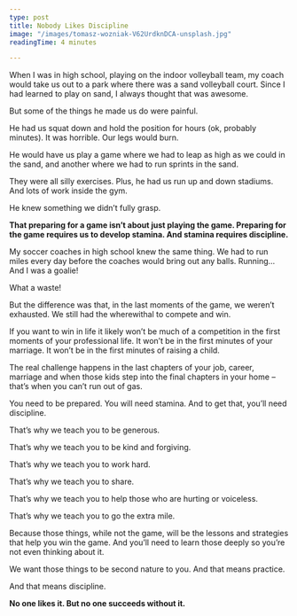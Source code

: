 ```yaml
---
type: post
title: Nobody Likes Discipline
image: "/images/tomasz-wozniak-V62UrdknDCA-unsplash.jpg"
readingTime: 4 minutes

---
```

When I was in high school, playing on the indoor volleyball team, my coach would take us out to a park where there was a sand volleyball court. Since I had learned to play on sand, I always thought that was awesome.

But some of the things he made us do were painful.

He had us squat down and hold the position for hours (ok, probably minutes). It was horrible. Our legs would burn.

He would have us play a game where we had to leap as high as we could in the sand, and another where we had to run sprints in the sand.

They were all silly exercises. Plus, he had us run up and down stadiums. And lots of work inside the gym.

He knew something we didn’t fully grasp.

**That preparing for a game isn’t about just playing the game. Preparing for the game requires us to develop stamina. And stamina requires discipline.**

My soccer coaches in high school knew the same thing. We had to run miles every day before the coaches would bring out any balls. Running… And I was a goalie!

What a waste!

But the difference was that, in the last moments of the game, we weren’t exhausted. We still had the wherewithal to compete and win.

If you want to win in life it likely won’t be much of a competition in the first moments of your professional life. It won’t be in the first minutes of your marriage. It won’t be in the first minutes of raising a child.

The real challenge happens in the last chapters of your job, career, marriage and when those kids step into the final chapters in your home – that’s when you can’t run out of gas.

You need to be prepared. You will need stamina. And to get that, you’ll need discipline.

That’s why we teach you to be generous.

That’s why we teach you to be kind and forgiving.

That’s why we teach you to work hard.

That’s why we teach you to share.

That’s why we teach you to help those who are hurting or voiceless.

That’s why we teach you to go the extra mile.

Because those things, while not the game, will be the lessons and strategies that help you win the game. And you’ll need to learn those deeply so you’re not even thinking about it.

We want those things to be second nature to you. And that means practice.

And that means discipline.

**No one likes it. But no one succeeds without it.**